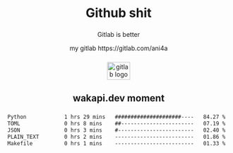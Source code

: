 <h1 align="center">Github shit</h1>

###

<p align="center">Gitlab is better</p>

<p align="center">my gitlab https://gitlab.com/ani4a</p>

###

<div align="center">
  <img src="https://cdn.jsdelivr.net/gh/devicons/devicon/icons/gitlab/gitlab-original.svg" height="40" width="52" alt="gitlab logo"  />
</div>

###

<h2 align="center">wakapi.dev moment</h2>

###

<!--START_SECTION:waka-->

```txt
Python            1 hrs 29 mins   #####################----   84.27 %
TOML              0 hrs 8 mins    ##-----------------------   07.19 %
JSON              0 hrs 3 mins    #------------------------   02.40 %
PLAIN_TEXT        0 hrs 2 mins    -------------------------   01.86 %
Makefile          0 hrs 1 mins    -------------------------   01.33 %
```

<!--END_SECTION:waka-->

###
